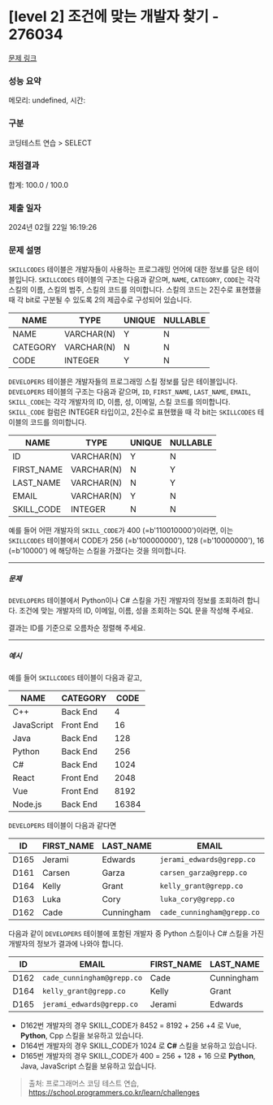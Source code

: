 # [level 2] 조건에 맞는 개발자 찾기 - 276034 

[문제 링크](https://school.programmers.co.kr/learn/courses/30/lessons/276034?language=mysql) 

### 성능 요약

메모리: undefined, 시간: 

### 구분

코딩테스트 연습 > SELECT

### 채점결과

합계: 100.0 / 100.0

### 제출 일자

2024년 02월 22일 16:19:26

### 문제 설명

<p><code>SKILLCODES</code> 테이블은 개발자들이 사용하는 프로그래밍 언어에 대한 정보를 담은 테이블입니다. <code>SKILLCODES</code> 테이블의 구조는 다음과 같으며,  <code>NAME</code>, <code>CATEGORY</code>, <code>CODE</code>는 각각 스킬의 이름, 스킬의 범주, 스킬의 코드를 의미합니다. 스킬의 코드는 2진수로 표현했을 때 각 bit로 구분될 수 있도록 2의 제곱수로 구성되어 있습니다.</p>
<table class="table">
        <thead><tr>
<th>NAME</th>
<th>TYPE</th>
<th>UNIQUE</th>
<th>NULLABLE</th>
</tr>
</thead>
        <tbody><tr>
<td>NAME</td>
<td>VARCHAR(N)</td>
<td>Y</td>
<td>N</td>
</tr>
<tr>
<td>CATEGORY</td>
<td>VARCHAR(N)</td>
<td>N</td>
<td>N</td>
</tr>
<tr>
<td>CODE</td>
<td>INTEGER</td>
<td>Y</td>
<td>N</td>
</tr>
</tbody>
      </table>
<p><code>DEVELOPERS</code> 테이블은 개발자들의 프로그래밍 스킬 정보를 담은 테이블입니다. <code>DEVELOPERS</code> 테이블의 구조는 다음과 같으며, <code>ID</code>, <code>FIRST_NAME</code>, <code>LAST_NAME</code>, <code>EMAIL</code>, <code>SKILL_CODE</code>는 각각 개발자의 ID, 이름, 성, 이메일, 스킬 코드를 의미합니다. <code>SKILL_CODE</code> 컬럼은 INTEGER 타입이고, 2진수로 표현했을 때 각 bit는 <code>SKILLCODES</code> 테이블의 코드를 의미합니다.</p>
<table class="table">
        <thead><tr>
<th>NAME</th>
<th>TYPE</th>
<th>UNIQUE</th>
<th>NULLABLE</th>
</tr>
</thead>
        <tbody><tr>
<td>ID</td>
<td>VARCHAR(N)</td>
<td>Y</td>
<td>N</td>
</tr>
<tr>
<td>FIRST_NAME</td>
<td>VARCHAR(N)</td>
<td>N</td>
<td>Y</td>
</tr>
<tr>
<td>LAST_NAME</td>
<td>VARCHAR(N)</td>
<td>N</td>
<td>Y</td>
</tr>
<tr>
<td>EMAIL</td>
<td>VARCHAR(N)</td>
<td>Y</td>
<td>N</td>
</tr>
<tr>
<td>SKILL_CODE</td>
<td>INTEGER</td>
<td>N</td>
<td>N</td>
</tr>
</tbody>
      </table>
<p>예를 들어 어떤 개발자의 <code>SKILL_CODE</code>가 400 (=b'110010000')이라면, 이는 <code>SKILLCODES</code> 테이블에서 CODE가 256 (=b'100000000'), 128 (=b'10000000'), 16 (=b'10000') 에 해당하는 스킬을 가졌다는 것을 의미합니다.</p>

<hr>

<h5>문제</h5>

<p><code>DEVELOPERS</code> 테이블에서 Python이나 C# 스킬을 가진 개발자의 정보를 조회하려 합니다. 조건에 맞는 개발자의 ID, 이메일, 이름, 성을 조회하는 SQL 문을 작성해 주세요.</p>

<p>결과는 ID를 기준으로 오름차순 정렬해 주세요.</p>

<hr>

<h5>예시</h5>

<p>예를 들어 <code>SKILLCODES</code> 테이블이 다음과 같고,</p>
<table class="table">
        <thead><tr>
<th>NAME</th>
<th>CATEGORY</th>
<th>CODE</th>
</tr>
</thead>
        <tbody><tr>
<td>C++</td>
<td>Back End</td>
<td>4</td>
</tr>
<tr>
<td>JavaScript</td>
<td>Front End</td>
<td>16</td>
</tr>
<tr>
<td>Java</td>
<td>Back End</td>
<td>128</td>
</tr>
<tr>
<td>Python</td>
<td>Back End</td>
<td>256</td>
</tr>
<tr>
<td>C#</td>
<td>Back End</td>
<td>1024</td>
</tr>
<tr>
<td>React</td>
<td>Front End</td>
<td>2048</td>
</tr>
<tr>
<td>Vue</td>
<td>Front End</td>
<td>8192</td>
</tr>
<tr>
<td>Node.js</td>
<td>Back End</td>
<td>16384</td>
</tr>
</tbody>
      </table>
<p><code>DEVELOPERS</code> 테이블이 다음과 같다면</p>
<table class="table">
        <thead><tr>
<th>ID</th>
<th>FIRST_NAME</th>
<th>LAST_NAME</th>
<th>EMAIL</th>
<th>SKILL_CODE</th>
</tr>
</thead>
        <tbody><tr>
<td>D165</td>
<td>Jerami</td>
<td>Edwards</td>
<td><code>jerami_edwards@grepp.co</code></td>
<td>400</td>
</tr>
<tr>
<td>D161</td>
<td>Carsen</td>
<td>Garza</td>
<td><code>carsen_garza@grepp.co</code></td>
<td>2048</td>
</tr>
<tr>
<td>D164</td>
<td>Kelly</td>
<td>Grant</td>
<td><code>kelly_grant@grepp.co</code></td>
<td>1024</td>
</tr>
<tr>
<td>D163</td>
<td>Luka</td>
<td>Cory</td>
<td><code>luka_cory@grepp.co</code></td>
<td>16384</td>
</tr>
<tr>
<td>D162</td>
<td>Cade</td>
<td>Cunningham</td>
<td><code>cade_cunningham@grepp.co</code></td>
<td>8452</td>
</tr>
</tbody>
      </table>
<p>다음과 같이 <code>DEVELOPERS</code> 테이블에 포함된 개발자 중 Python 스킬이나 C# 스킬을 가진 개발자의 정보가 결과에 나와야 합니다.</p>
<table class="table">
        <thead><tr>
<th>ID</th>
<th>EMAIL</th>
<th>FIRST_NAME</th>
<th>LAST_NAME</th>
</tr>
</thead>
        <tbody><tr>
<td>D162</td>
<td><code>cade_cunningham@grepp.co</code></td>
<td>Cade</td>
<td>Cunningham</td>
</tr>
<tr>
<td>D164</td>
<td><code>kelly_grant@grepp.co</code></td>
<td>Kelly</td>
<td>Grant</td>
</tr>
<tr>
<td>D165</td>
<td><code>jerami_edwards@grepp.co</code></td>
<td>Jerami</td>
<td>Edwards</td>
</tr>
</tbody>
      </table>
<ul>
<li>D162번 개발자의 경우 SKILL_CODE가 8452 = 8192 + 256 +4 로 Vue, <strong>Python</strong>, Cpp 스킬을 보유하고 있습니다.</li>
<li>D164번 개발자의 경우 SKILL_CODE가 1024 로 <strong>C#</strong> 스킬을 보유하고 있습니다.</li>
<li>D165번 개발자의 경우 SKILL_CODE가 400 = 256 + 128 + 16 으로 <strong>Python</strong>, Java, JavaScript 스킬을 보유하고 있습니다.</li>
</ul>


> 출처: 프로그래머스 코딩 테스트 연습, https://school.programmers.co.kr/learn/challenges